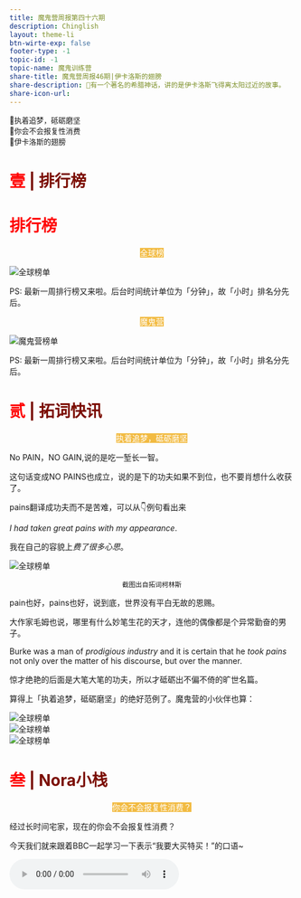 ```yaml
---
title: 魔鬼营周报第四十六期
description: Chinglish 
layout: theme-li
btn-wirte-exp: false
footer-type: -1
topic-id: -1
topic-name: 魔鬼训练营
share-title: 魔鬼营周报46期|伊卡洛斯的翅膀
share-description: 🌟有一个著名的希腊神话，讲的是伊卡洛斯飞得离太阳过近的故事。
share-icon-url: 
---
```


<div style="font-size:13px; border: 1px lightgrey">
🌟执着追梦，砥砺磨坚<br>
🌟你会不会报复性消费<br>
🌟伊卡洛斯的翅膀<br>
</div>


<h1 style="color:red">壹 <span style="color:rgb(123, 12, 0);">| 排行榜</span> </h1>

</div>

<h1 style="color:red">排行榜</h1>

<p style="text-align:center"><span style="background: rgb(242, 187, 66);color:#fff; font-size: ">全球榜</span></p>

<img src="./asset/46/global46.jpeg" alt="全球榜单">

PS: 最新一周排行榜又来啦。后台时间统计单位为「分钟」，故「小时」排名分先后。

<p style="text-align:center"><span style="background: rgb(242, 187, 66);color:#fff; font-size: ">魔鬼营</span></p>

<img src="./asset/46/devil46.jpeg" alt="魔鬼营榜单">

PS: 最新一周排行榜又来啦。后台时间统计单位为「分钟」，故「小时」排名分先后。

<h1 style="color:red">贰 <span style="color:rgb(123, 12, 0);">| 拓词快讯</span> </h1>

<p style="text-align:center"><span style="background: rgb(242, 187, 66);color:#fff; font-size: ">执着追梦，砥砺磨坚</span></p>

No PAIN，NO GAIN,说的是吃一堑长一智。 

这句话变成NO PAINS也成立，说的是下的功夫如果不到位，也不要肖想什么收获了。 

pains翻译成功夫而不是苦难，可以从👇例句看出来

<i>I had taken great pains with my appearance</i>.

我在自己的容貌上<i>费了很多心思</i>。

<img src="./asset/46/takepains.jpg" alt="全球榜单">

<p align="center"><small>截图出自拓词柯林斯</small></p>

pain也好，pains也好，说到底，世界没有平白无故的恩赐。

大作家毛姆也说，哪里有什么妙笔生花的天才，连他的偶像都是个异常勤奋的男子。

Burke was a man of <i>prodigious industry</i> and it is certain that he <i>took pains</i> not only over the matter of his discourse, but over the manner. 

惊才绝艳的后面是大笔大笔的功夫，所以才砥砺出不偏不倚的旷世名篇。

算得上「执着追梦，砥砺磨坚」的绝好范例了。魔鬼营的小伙伴也算：

<img src="./asset/46/1.jpg" alt="全球榜单">
<br>

<img src="./asset/46/2.jpg" alt="全球榜单">
<br>

<img src="./asset/46/3.jpg" alt="全球榜单">





<h1 style="color:red">叁 <span style="color:rgb(123, 12, 0);">| Nora小栈</span> </h1>

<p style="text-align:center"><span style="background: rgb(242, 187, 66);color:#fff; font-size: ">你会不会报复性消费？</span></p>

​​经过长时间宅家，现在的你会不会报复性消费？



今天我们就来跟着BBC一起学习一下表示“我要大买特买！”的口语~



<audio :src="(()=>require('./asset/46/疯狂花钱.mp3'))()" controls />
<br>


❶ I'm going to <i>splurge</i>. 

我要<i>挥霍</i>一下。

动词“<i>splurge</i>”的意思是“挥霍”，尤其指购买奢侈品。


❷ I'm going to <i>push the boat out</i>. 

我得<i>挥霍一下（犒劳自己）</i>。



表达“push the boat out 把船推出去”比喻“为了庆祝一件事而花费大笔金钱”。



❸I'm <i>going on a shopping spree</i>. 

我要去<i>疯狂购物</i>。



“Go on a shopping spree”的意思是“疯狂地采购”。这里，名词“spree”指“过度的玩乐”。



❹ I'm going to <i>splash out</i>. 

我要来一回<i>挥金如土</i>。


搭配“splash out”可以形容花很多钱购物，尤其指购买不需要的物品。

花钱的理由千千万万，花钱的方式千奇百怪，除了BBC说的这几项，看<i>柯林斯</i>的例句也是「大开眼界」:

➡️ Most of the cash went on supporting his <b>opulent</b> lifestyle.

大部分现金都花在了维系他<i>挥金如土</i>的生活方式上。

<img src="./asset/46/opulent.jpg" alt="全球榜单">

<p align="center"><small>截图出自拓词柯林斯</small></p>

有意思的是，图片搜索opulent lifestyle，一溜全是大豪宅。

➡️ ...a <b>scandalous</b> waste of money.	

<i>挥霍</i>金钱的可耻行径

一个scandalous就让人浮想连篇，莫非这钱花得"不正经"？

<img src="./asset/46/scandalous.jpg" alt="全球榜单">

<p align="center"><small>截图出自拓词柯林斯</small></p>

➡️ He has spent money with gay <b>abandon</b>.	他肆意挥霍钱财。

abandon这里是<i>放任；放纵</i>的意思。整句话翻译起来大概就是「哥有钱，使劲花，随便花」。

<img src="./asset/46/abandon.jpg" alt="全球榜单">

<p align="center"><small>截图出自拓词柯林斯</small></p>

➡️ Contrary to the popular <b>myth</b>, women are not reckless spendthrifts.	

和流行的观念恰恰相反，女性并不<i>胡乱挥霍</i>。

花钱是门学问，花得好，叫理财或者投资。反之则是胡乱挥霍。<i>reckless</i>说人时，那是莽夫，可不是没头脑。

<img src="./asset/46/reckless.jpg" alt="全球榜单">

<p align="center"><small>截图出自拓词柯林斯</small></p>

花钱也是这个理，一时冲动、不明不白就下单，还没收到就想退货，不就是<i>reckless spendthrifts</i>么。

<img src="./asset/46/mythspend.jpg" alt="全球榜单">

<h1 style="color:red">后记 <span style="color:rgb(123, 12, 0);">|伊卡洛斯的翅膀</span> </h1>

<p style="text-align:center"><span style="background: rgb(242, 187, 66);color:#fff; font-size: ">“飞机起源”的悲怆神话</span></p>

说起文字，似乎有两种美，天成的或者是人工的。前者极尽雕琢后者自由散漫，一如诗坛的李杜。

这两个标准，即便是说艺术也过得去，野逸和工巧之分。没有孰高孰低，各有各的好。 

Nora更喜前者，觉得那种天马行空的fancy自带仙气。可不是么？可上九天揽月的是诗仙。

想飞的不止东方的诗人，还有西方的神。

<i>有一个著名的希腊神话，讲的是<i>伊卡洛斯</i>飞得离太阳过近的故事</i>。

这是<i>柯林斯</i>给myth神话配的例句:

<img src="./asset/46/Icarus.jpg" alt="全球榜单">

<p align="center"><small>截图出自拓词柯林斯</small></p>

善良的编辑没有补上显而易见的结局，离得太阳过近能有什么好下场。 

伊卡洛斯的翅膀，是用蜡和羽毛造的。蜡被太阳融化，跌落而死。后被埋葬在一个海岛上。为了纪念他，埋葬伊卡洛斯的海岛命名为伊卡利亚。

<img src="./asset/46/Ikaria.jpg" alt="全球榜单">

<p align="center"><small>长寿岛伊卡利亚风景一隅</small></p>

伊卡洛斯的陨落，该怪谁？有人评价是自负者自食其果。

明明父亲有警告过他，「不要飞得离太阳那么近，因为蜡会融化；也不要靠近海，因为海水的湿气会阻碍飞翔。」

大概是太阳的光芒太耀眼，所以伊卡洛斯像飞蛾扑火...

一如<i>木心</i>的文字：

<i>我曾为文，将尼采、托尔斯泰、拜伦，都列入飞出的伊卡洛斯。</i>

<i>但伊卡洛斯的性格，宁可飞高，宁可摔死。</i>

<i>一定要飞出迷楼，靠艺术的翅膀。宁可摔死。</i>

<i>欲望，是要关起来，现代迷楼，更难飞出，需要更大的翅膀。</i>